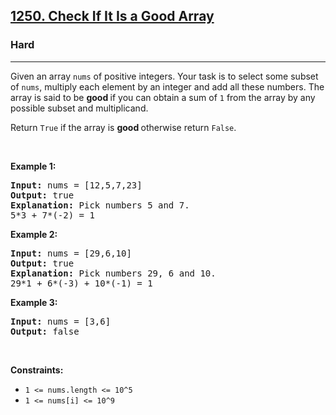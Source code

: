<h2><a href="https://leetcode.com/problems/check-if-it-is-a-good-array/">1250. Check If It Is a Good Array</a></h2><h3>Hard</h3><hr><div style="user-select: auto;"><p style="user-select: auto;">Given an array <code style="user-select: auto;">nums</code> of&nbsp;positive integers. Your task is to select some subset of <code style="user-select: auto;">nums</code>, multiply each element by an integer and add all these numbers.&nbsp;The array is said to be&nbsp;<strong style="user-select: auto;">good&nbsp;</strong>if you can obtain a sum of&nbsp;<code style="user-select: auto;">1</code>&nbsp;from the array by any possible subset and multiplicand.</p>

<p style="user-select: auto;">Return&nbsp;<code style="user-select: auto;">True</code>&nbsp;if the array is <strong style="user-select: auto;">good&nbsp;</strong>otherwise&nbsp;return&nbsp;<code style="user-select: auto;">False</code>.</p>

<p style="user-select: auto;">&nbsp;</p>
<p style="user-select: auto;"><strong class="example" style="user-select: auto;">Example 1:</strong></p>

<pre style="user-select: auto;"><strong style="user-select: auto;">Input:</strong> nums = [12,5,7,23]
<strong style="user-select: auto;">Output:</strong> true
<strong style="user-select: auto;">Explanation:</strong> Pick numbers 5 and 7.
5*3 + 7*(-2) = 1
</pre>

<p style="user-select: auto;"><strong class="example" style="user-select: auto;">Example 2:</strong></p>

<pre style="user-select: auto;"><strong style="user-select: auto;">Input:</strong> nums = [29,6,10]
<strong style="user-select: auto;">Output:</strong> true
<strong style="user-select: auto;">Explanation:</strong> Pick numbers 29, 6 and 10.
29*1 + 6*(-3) + 10*(-1) = 1
</pre>

<p style="user-select: auto;"><strong class="example" style="user-select: auto;">Example 3:</strong></p>

<pre style="user-select: auto;"><strong style="user-select: auto;">Input:</strong> nums = [3,6]
<strong style="user-select: auto;">Output:</strong> false
</pre>

<p style="user-select: auto;">&nbsp;</p>
<p style="user-select: auto;"><strong style="user-select: auto;">Constraints:</strong></p>

<ul style="user-select: auto;">
	<li style="user-select: auto;"><code style="user-select: auto;">1 &lt;= nums.length &lt;= 10^5</code></li>
	<li style="user-select: auto;"><code style="user-select: auto;">1 &lt;= nums[i] &lt;= 10^9</code></li>
</ul>
</div>